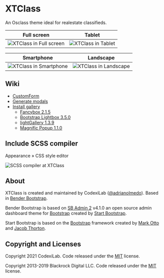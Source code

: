 
# XTClass

An Osclass theme ideal for realestate classifieds.

| Full screen | Tablet |
|--|--|
| ![XTClass in Full screen](https://i.imgur.com/njZPIjb.png) | ![XTClass in Tablet](https://i.imgur.com/OHSpdkf.png) |

| Smartphone | Landscape |
|--|--|
| ![XTClass in Smartphone](https://i.imgur.com/QIBagFD.png) | ![XTClass in Landscape](https://i.imgur.com/XcrDQYa.png) |

## Wiki

* [CustomForm](https://github.com/codexilab/osclass-benderbs/wiki/CustomForm)
* [Generate modals](https://github.com/codexilab/osclass-benderbs/wiki/Generate-modals)
* [Install gallery](https://github.com/codexilab/osclass-benderbs/wiki/Install-gallery)
  * [Fancybox 2.1.5](https://github.com/codexilab/osclass-benderbs/wiki/Fancybox-2.1.5)
  * [Bootstrap Lightbox 3.5.0](https://github.com/codexilab/osclass-benderbs/wiki/Bootstrap-Lightbox-3.5.0)
  * [lightGallery 1.3.9](https://github.com/codexilab/osclass-benderbs/wiki/lightGallery-1.3.9)
  * [Magnific Popup 1.1.0](https://github.com/codexilab/osclass-benderbs/wiki/Magnific-Popup-1.1.0)

## Include SCSS compiler

Appearance » CSS style editor

![SCSS compiler at XTClass](https://i.imgur.com/ibIaPRJ.png)

## About

XTClass is created and maintained by CodexiLab ([@adrianolmedo](https://github.com/adrianolmedo)). Based in [Bender Bootstrap](https://github.com/codexilab/osclass-benderbs).

Bender Bootstrap is based on [SB Admin 2](https://startbootstrap.com/template-overviews/sb-admin-2/) v4.1.0 an open source admin dashboard theme for [Bootstrap](http://getbootstrap.com/) created by [Start Bootstrap](http://startbootstrap.com/).

Start Bootstrap is based on the [Bootstrap](http://getbootstrap.com/) framework created by [Mark Otto](https://twitter.com/mdo) and [Jacob Thorton](https://twitter.com/fat).

## Copyright and Licenses

Copyright 2021 CodexiLab. Code released under the [MIT](https://github.com/codexilab/osclass-benderbs/blob/master/LICENSE) license.

Copyright 2013-2019 Blackrock Digital LLC. Code released under the [MIT](https://github.com/BlackrockDigital/startbootstrap-resume/blob/gh-pages/LICENSE) license.
